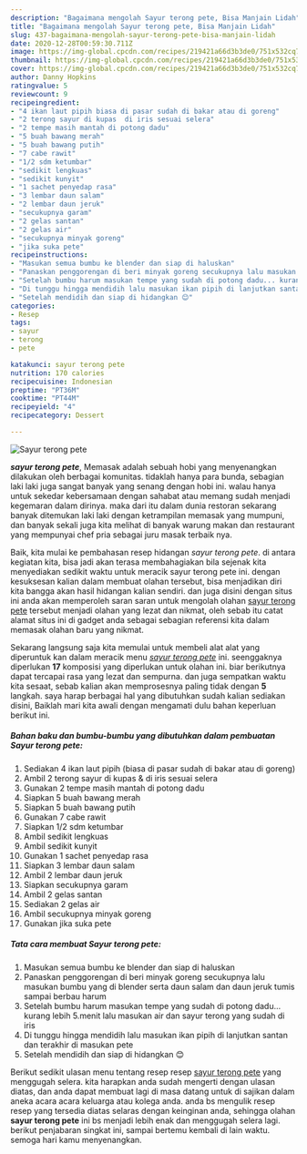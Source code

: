 ```yaml
---
description: "Bagaimana mengolah Sayur terong pete, Bisa Manjain Lidah"
title: "Bagaimana mengolah Sayur terong pete, Bisa Manjain Lidah"
slug: 437-bagaimana-mengolah-sayur-terong-pete-bisa-manjain-lidah
date: 2020-12-28T00:59:30.711Z
image: https://img-global.cpcdn.com/recipes/219421a66d3b3de0/751x532cq70/sayur-terong-pete-foto-resep-utama.jpg
thumbnail: https://img-global.cpcdn.com/recipes/219421a66d3b3de0/751x532cq70/sayur-terong-pete-foto-resep-utama.jpg
cover: https://img-global.cpcdn.com/recipes/219421a66d3b3de0/751x532cq70/sayur-terong-pete-foto-resep-utama.jpg
author: Danny Hopkins
ratingvalue: 5
reviewcount: 9
recipeingredient:
- "4 ikan laut pipih biasa di pasar sudah di bakar atau di goreng"
- "2 terong sayur di kupas  di iris sesuai selera"
- "2 tempe masih mantah di potong dadu"
- "5 buah bawang merah"
- "5 buah bawang putih"
- "7 cabe rawit"
- "1/2 sdm ketumbar"
- "sedikit lengkuas"
- "sedikit kunyit"
- "1 sachet penyedap rasa"
- "3 lembar daun salam"
- "2 lembar daun jeruk"
- "secukupnya garam"
- "2 gelas santan"
- "2 gelas air"
- "secukupnya minyak goreng"
- "jika suka pete"
recipeinstructions:
- "Masukan semua bumbu ke blender dan siap di haluskan"
- "Panaskan penggorengan di beri minyak goreng secukupnya lalu masukan bumbu yang di blender serta daun salam dan daun jeruk tumis sampai berbau harum"
- "Setelah bumbu harum masukan tempe yang sudah di potong dadu... kurang lebih 5.menit lalu masukan air dan sayur terong yang sudah di iris"
- "Di tunggu hingga mendidih lalu masukan ikan pipih di lanjutkan santan dan terakhir di masukan pete"
- "Setelah mendidih dan siap di hidangkan 😊"
categories:
- Resep
tags:
- sayur
- terong
- pete

katakunci: sayur terong pete 
nutrition: 170 calories
recipecuisine: Indonesian
preptime: "PT36M"
cooktime: "PT44M"
recipeyield: "4"
recipecategory: Dessert

---
```



![Sayur terong pete](https://img-global.cpcdn.com/recipes/219421a66d3b3de0/751x532cq70/sayur-terong-pete-foto-resep-utama.jpg)

<b><i>sayur terong pete</i></b>, Memasak adalah sebuah hobi yang menyenangkan dilakukan oleh berbagai komunitas. tidaklah hanya para bunda, sebagian laki laki juga sangat banyak yang senang dengan hobi ini. walau hanya untuk sekedar kebersamaan dengan sahabat atau memang sudah menjadi kegemaran dalam dirinya. maka dari itu dalam dunia restoran sekarang banyak ditemukan laki laki dengan ketrampilan memasak yang mumpuni, dan banyak sekali juga kita melihat di banyak warung makan dan restaurant yang mempunyai chef pria sebagai juru masak terbaik nya.



Baik, kita mulai ke pembahasan resep hidangan <i>sayur terong pete</i>. di antara kegiatan kita, bisa jadi akan terasa membahagiakan bila sejenak kita menyediakan sedikit waktu untuk meracik sayur terong pete ini. dengan kesuksesan kalian dalam membuat olahan tersebut, bisa menjadikan diri kita bangga akan hasil hidangan kalian sendiri. dan juga disini dengan situs ini anda akan memperoleh saran saran untuk mengolah olahan <u>sayur terong pete</u> tersebut menjadi olahan yang lezat dan nikmat, oleh sebab itu catat alamat situs ini di gadget anda sebagai sebagian referensi kita dalam memasak olahan baru yang nikmat.


Sekarang langsung saja kita memulai untuk membeli alat alat yang diperuntuk kan dalam meracik menu <u><i>sayur terong pete</i></u> ini. seenggaknya diperlukan <b>17</b> komposisi yang diperlukan untuk olahan ini. biar berikutnya dapat tercapai rasa yang lezat dan sempurna. dan juga sempatkan waktu kita sesaat, sebab kalian akan memprosesnya paling tidak dengan <b>5</b> langkah. saya harap berbagai hal yang dibutuhkan sudah kalian sediakan disini, Baiklah mari kita awali dengan mengamati dulu bahan keperluan berikut ini.

<!--inarticleads1-->

##### Bahan baku dan bumbu-bumbu yang dibutuhkan dalam pembuatan Sayur terong pete:

1. Sediakan 4 ikan laut pipih (biasa di pasar sudah di bakar atau di goreng)
1. Ambil 2 terong sayur di kupas &amp; di iris sesuai selera
1. Gunakan 2 tempe masih mantah di potong dadu
1. Siapkan 5 buah bawang merah
1. Siapkan 5 buah bawang putih
1. Gunakan 7 cabe rawit
1. Siapkan 1/2 sdm ketumbar
1. Ambil sedikit lengkuas
1. Ambil sedikit kunyit
1. Gunakan 1 sachet penyedap rasa
1. Siapkan 3 lembar daun salam
1. Ambil 2 lembar daun jeruk
1. Siapkan secukupnya garam
1. Ambil 2 gelas santan
1. Sediakan 2 gelas air
1. Ambil secukupnya minyak goreng
1. Gunakan jika suka pete




<!--inarticleads2-->

##### Tata cara membuat Sayur terong pete:

1. Masukan semua bumbu ke blender dan siap di haluskan
1. Panaskan penggorengan di beri minyak goreng secukupnya lalu masukan bumbu yang di blender serta daun salam dan daun jeruk tumis sampai berbau harum
1. Setelah bumbu harum masukan tempe yang sudah di potong dadu... kurang lebih 5.menit lalu masukan air dan sayur terong yang sudah di iris
1. Di tunggu hingga mendidih lalu masukan ikan pipih di lanjutkan santan dan terakhir di masukan pete
1. Setelah mendidih dan siap di hidangkan 😊




Berikut sedikit ulasan menu tentang resep resep <u>sayur terong pete</u> yang menggugah selera. kita harapkan anda sudah mengerti dengan ulasan diatas, dan anda dapat membuat lagi di masa datang untuk di sajikan dalam aneka acara acara keluarga atau kolega anda. anda bs mengulik resep resep yang tersedia diatas selaras dengan keinginan anda, sehingga olahan <b>sayur terong pete</b> ini bs menjadi lebih enak dan menggugah selera lagi. berikut penjabaran singkat ini, sampai bertemu kembali di lain waktu. semoga hari kamu menyenangkan.
